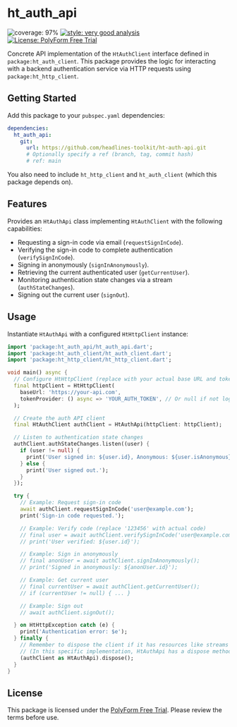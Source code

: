 # ht_auth_api

![coverage: 97%](https://img.shields.io/badge/coverage-97-green)
[![style: very good analysis](https://img.shields.io/badge/style-very_good_analysis-B22C89.svg)](https://pub.dev/packages/very_good_analysis)
[![License: PolyForm Free Trial](https://img.shields.io/badge/License-PolyForm%20Free%20Trial-blue)](https://polyformproject.org/licenses/free-trial/1.0.0)

Concrete API implementation of the `HtAuthClient` interface defined in
`package:ht_auth_client`. This package provides the logic for interacting
with a backend authentication service via HTTP requests using
`package:ht_http_client`.

## Getting Started

Add this package to your `pubspec.yaml` dependencies:

```yaml
dependencies:
  ht_auth_api:
    git:
      url: https://github.com/headlines-toolkit/ht-auth-api.git
      # Optionally specify a ref (branch, tag, commit hash)
      # ref: main
```

You also need to include `ht_http_client` and `ht_auth_client` (which this
package depends on).

## Features

Provides an `HtAuthApi` class implementing `HtAuthClient` with the following
capabilities:

*   Requesting a sign-in code via email (`requestSignInCode`).
*   Verifying the sign-in code to complete authentication (`verifySignInCode`).
*   Signing in anonymously (`signInAnonymously`).
*   Retrieving the current authenticated user (`getCurrentUser`).
*   Monitoring authentication state changes via a stream (`authStateChanges`).
*   Signing out the current user (`signOut`).

## Usage

Instantiate `HtAuthApi` with a configured `HtHttpClient` instance:

```dart
import 'package:ht_auth_api/ht_auth_api.dart';
import 'package:ht_auth_client/ht_auth_client.dart';
import 'package:ht_http_client/ht_http_client.dart';

void main() async {
  // Configure HtHttpClient (replace with your actual base URL and token logic)
  final httpClient = HtHttpClient(
    baseUrl: 'https://your-api.com',
    tokenProvider: () async => 'YOUR_AUTH_TOKEN', // Or null if not logged in
  );

  // Create the auth API client
  final HtAuthClient authClient = HtAuthApi(httpClient: httpClient);

  // Listen to authentication state changes
  authClient.authStateChanges.listen((user) {
    if (user != null) {
      print('User signed in: ${user.id}, Anonymous: ${user.isAnonymous}');
    } else {
      print('User signed out.');
    }
  });

  try {
    // Example: Request sign-in code
    await authClient.requestSignInCode('user@example.com');
    print('Sign-in code requested.');

    // Example: Verify code (replace '123456' with actual code)
    // final user = await authClient.verifySignInCode('user@example.com', '123456');
    // print('User verified: ${user.id}');

    // Example: Sign in anonymously
    // final anonUser = await authClient.signInAnonymously();
    // print('Signed in anonymously: ${anonUser.id}');

    // Example: Get current user
    // final currentUser = await authClient.getCurrentUser();
    // if (currentUser != null) { ... }

    // Example: Sign out
    // await authClient.signOut();

  } on HtHttpException catch (e) {
    print('Authentication error: $e');
  } finally {
    // Remember to dispose the client if it has resources like streams
    // (In this specific implementation, HtAuthApi has a dispose method)
    (authClient as HtAuthApi).dispose();
  }
}

```

## License

This package is licensed under the [PolyForm Free Trial](LICENSE). Please
review the terms before use.
